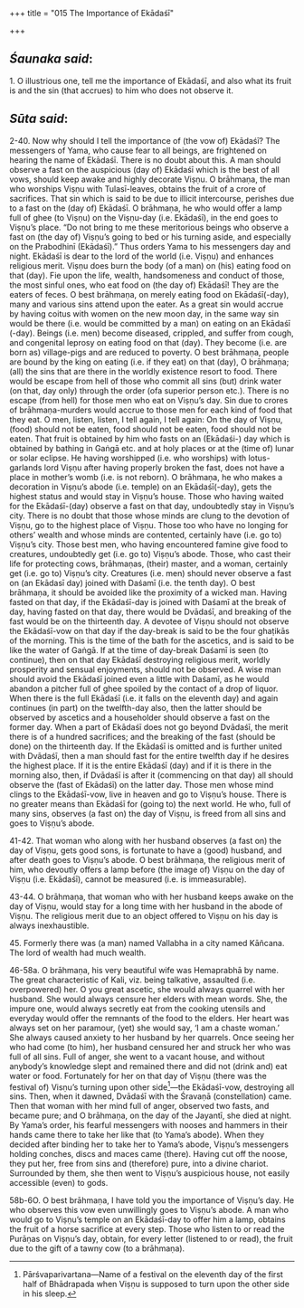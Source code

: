 +++
title = "015 The Importance of Ekādaśī"

+++
 

## *Śaunaka said*:

1\. O illustrious one, tell me the importance of Ekādaśī, and also what its fruit is and the sin (that accrues) to him who does not observe it.

## *Sūta said*:

2-40. Now why should I tell the importance of (the vow of) Ekādaśī? The messengers of Yama, who cause fear to all beings, are frightened on hearing the name of Ekādaśī. There is no doubt about this. A man should observe a fast on the auspicious (day of) Ekādaśī which is the best of all vows, should keep awake and highly decorate Viṣṇu. O brāhmaṇa, the man who worships Viṣṇu with Tulasī-leaves, obtains the fruit of a crore of sacrifices. That sin which is said to be due to illicit intercourse, perishes due to a fast on the (day of) Ekādaśī. O brāhmaṇa, he who would offer a lamp full of ghee (to Viṣṇu) on the Viṣṇu-day (i.e. Ekādaśī), in the end goes to Viṣṇu’s place. “Do not bring to me these meritorious beings who observe a fast on (the day of) Viṣṇu’s going to bed or his turning aside, and especially on the Prabodhinī (Ekādaśī).” Thus orders Yama to his messengers day and night. Ekādaśī is dear to the lord of the world (i.e. Viṣṇu) and enhances religious merit. Viṣṇu does burn the body (of a man) on (his) eating food on that (day). Fie upon the life, wealth, handsomeness and conduct of those, the most sinful ones, who eat food on (the day of) Ekādaśī! They are the eaters of feces. O best brāhmaṇa, on merely eating food on Ekādaśī(-day), many and various sins attend upon the eater. As a great sin would accrue by having coitus with women on the new moon day, in the same way sin would be there (i.e. would be committed by a man) on eating on an Ekādaśī (-day). Beings (i.e. men) become diseased, crippled, and suffer from cough, and congenital leprosy on eating food on that (day). They become (i.e. are born as) village-pigs and are reduced to poverty. O best brāhmaṇa, people are bound by the king on eating (i.e. if they eat) on that (day), O brāhmaṇa; (all) the sins that are there in the worldly existence resort to food. There would be escape from hell of those who commit all sins (but) drink water (on that, day only) through the order (ofa superior person etc.). There is no escape (from hell) for those men who eat on Viṣṇu’s day. Sin due to crores of brāhmaṇa-murders would accrue to those men for each kind of food that they eat. O men, listen, listen, I tell again, I tell again: On the day of Viṣṇu, (food) should not be eaten, food should not be eaten, food should not be eaten. That fruit is obtained by him who fasts on an (Ekādaśi-) day which is obtained by bathing in Gaṅgā etc. and at holy places or at the (time of) lunar or solar eclipse. He having worshipped (i.e. who worships) with lotus-garlands lord Viṣṇu after having properly broken the fast, does not have a place in mother’s womb (i.e. is not reborn). O brāhmaṇa, he who makes a decoration in Viṣṇu’s abode (i.e. temple) on an Ekādaśī(-day), gets the highest status and would stay in Viṣṇu’s house. Those who having waited for the Ekādaśī-(day) observe a fast on that day, undoubtedly stay in Viṣṇu’s city. There is no doubt that those whose minds are clung to the devotion of Viṣṇu, go to the highest place of Viṣṇu. Those too who have no longing for others’ wealth and whose minds are contented, certainly have (i.e. go to) Viṣṇu’s city. Those best men, who having encountered famine give food to creatures, undoubtedly get (i.e. go to) Viṣṇu’s abode. Those, who cast their life for protecting cows, brāhmaṇas, (their) master, and a woman, certainly get (i.e. go to) Viṣṇu’s city. Creatures (i.e. men) should never observe a fast on (an Ekādasī day) joined with Daśamī (i.e. the tenth day). O best brāhmaṇa, it should be avoided like the proximity of a wicked man. Having fasted on that day, if the Ekādaśī-day is joined with Daśamī at the break of day, having fasted on that day, there would be Dvādaśī, and breaking of the fast would be on the thirteenth day. A devotee of Viṣṇu should not observe the Ekādaśī-vow on that day if the day-break is said to be the four ghaṭikās of the morning. This is the time of the bath for the ascetics, and is said to be like the water of Gaṅgā. If at the time of day-break Daśamī is seen (to continue), then on that day Ekādaśī destroying religious merit, worldly prosperity and sensual enjoyments, should not be observed. A wise man should avoid the Ekādaśī joined even a little with Daśamī, as he would abandon a pitcher full of ghee spoiled by the contact of a drop of liquor. When there is the full Ekādaśī (i.e. it falls on the eleventh day) and again continues (in part) on the twelfth-day also, then the latter should be observed by ascetics and a householder should observe a fast on the former day. When a part of Ekādaśī does not go beyond Dvādaśī, the merit there is of a hundred sacrifices; and the breaking of the fast (should be done) on the thirteenth day. If the Ekādaśī is omitted and is further united with Dvādaśī, then a man should fast for the entire twelfth day if he desires the highest place. If it is the entire Ekādaśī (day) and if it is there in the morning also, then, if Dvādaśī is after it (commencing on that day) all should observe the (fast of Ekādaśī) on the latter day. Those men whose mind clings to the Ekādaśī-vow, live in heaven and go to Viṣṇu’s house. There is no greater means than Ekādaśī for (going to) the next world. He who, full of many sins, observes (a fast on) the day of Viṣṇu, is freed from all sins and goes to Viṣṇu’s abode.

41-42. That woman who along with her husband observes (a fast on) the day of Viṣṇu, gets good sons, is fortunate to have a (good) husband, and after death goes to Viṣṇu’s abode. O best brāhmaṇa, the religious merit of him, who devoutly offers a lamp before (the image of) Viṣṇu on the day of Viṣṇu (i.e. Ekādaśī), cannot be measured (i.e. is immeasurable).

43-44. O brāhmaṇa, that woman who with her husband keeps awake on the day of Viṣṇu, would stay for a long time with her husband in the abode of Viṣṇu. The religious merit due to an object offered to Viṣṇu on his day is always inexhaustible.

45\. Formerly there was (a man) named Vallabha in a city named Kāñcana. The lord of wealth had much wealth.

46-58a. O brāhmaṇa, his very beautiful wife was Hemaprabhā by name. The great characteristic of Kali, viz. being talkative, assaulted (i.e. overpowered) her. O you great ascetic, she would always quarrel with her husband. She would always censure her elders with mean words. She, the impure one, would always secretly eat from the cooking utensils and everyday would offer the remnants of the food to the elders. Her heart was always set on her paramour, (yet) she would say, ‘I am a chaste woman.’ She always caused anxiety to her husband by her quarrels. Once seeing her who had come (to him), her husband censured her and struck her who was full of all sins. Full of anger, she went to a vacant house, and without anybody’s knowledge slept and remained there and did not (drink and) eat water or food. Fortunately for her on that day of Viṣṇu (there was the festival of) Visṇu’s turning upon other side[^1]—the Ekādaśī-vow, destroying all sins. Then, when it dawned, Dvādaśī with the Śravaṇā (constellation) came. Then that woman with her mind full of anger, observed two fasts, and became pure; and O brāhmaṇa, on the day of the Jayantī, she died at night. By Yama’s order, his fearful messengers with nooses and hammers in their hands came there to take her like that (to Yama’s abode). When they decided after binding her to take her to Yama’s abode, Viṣṇu’s messengers holding conches, discs and maces came (there). Having cut off the noose, they put her, free from sins and (therefore) pure, into a divine chariot. Surrounded by them, she then went to Viṣṇu’s auspicious house, not easily accessible (even) to gods.

[^1]:  Pārśvaparivartana—Name of a festival on the eleventh day of the first half of Bhādrapada when Viṣṇu is supposed to turn upon the other side in his sleep.

58b-6O. O best brāhmaṇa, I have told you the importance of Viṣṇu’s day. He who observes this vow even unwillingly goes to Viṣṇu’s abode. A man who would go to Viṣṇu’s temple on an Ekādaśī-day to offer him a lamp, obtains the fruit of a horse sacrifice at every step. Those who listen to or read the Purāṇas on Viṣṇu’s day, obtain, for every letter (listened to or read), the fruit due to the gift of a tawny cow (to a brāhmaṇa).



